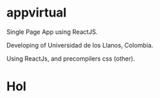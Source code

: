 # appvirtual
Single Page App using ReactJS.

Developing of Universidad de los Llanos, Colombia.

Using ReactJs, and precompilers css (other). 

<h1>Hol</h1>
